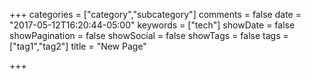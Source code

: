 +++
categories = ["category","subcategory"]
comments = false
date = "2017-05-12T16:20:44-05:00"
keywords = ["tech"]
showDate = false
showPagination = false
showSocial = false
showTags = false
tags = ["tag1","tag2"]
title = "New Page"

+++

